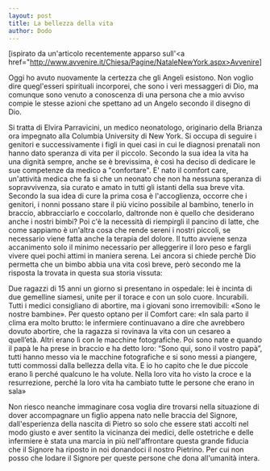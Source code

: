 ```yaml
---
layout: post
title: La bellezza della vita
author: Dodo
---
```


\[ispirato da un'articolo recentemente apparso sull'<a href="http://www.avvenire.it/Chiesa/Pagine/NataleNewYork.aspx>Avvenire</a>\]

<!-- INIZIO -->
Oggi ho avuto nuovamente la certezza che gli Angeli esistono. Non voglio dire quegl'esseri spirituali incorporei, che sono i veri messaggeri di Dio, ma comunque sono venuto a conoscenza di una persona che a mio avviso compie le stesse azioni che spettano ad un Angelo secondo il disegno di Dio.
<!-- FINE -->
Si tratta di Elvira Parravicini, un medico neonatologo, originario della Brianza ora impegnato alla Columbia University di New York.
Si occupa di seguire i genitori e successivamente i figli in quei casi in cui le diagnosi prenatali non hanno dato speranza di vita per il piccolo.
Secondo la sua idea la vita ha una dignità sempre, anche se è brevissima, è così ha deciso di dedicare le sue competenze da medico a "confortare".
E' nato il comfort care, un'attività medica che fa sì che un neonato che non ha nessuna speranza di sopravvivenza, sia curato e amato in tutti gli istanti della sua breve vita. Secondo la sua idea di cure la prima cosa è l'accoglienza, occorre che i genitori, i nonni possano stare il più vicino possibile al bambino, tenerlo in braccio, abbracciarlo e coccolarlo, daltronde non è quello che desiderano anche i nostri bimbi? Poi c'è la necessità di riempirgli il pancino di latte, che come sappiamo è un'altra cosa che rende sereni i nostri piccoli, se necessario viene fatta anche la terapia del dolore. Il tutto avviene senza accanimento solo il minimo necessario per alleggerire il loro peso e fargli vivere quei pochi attimi in maniera serena.
Lei ancora si chiede perchè Dio permetta che un bimbo abbia una vita così breve, però secondo me la risposta la trovata in questa sua storia vissuta:

Due ragazzi di 15 anni un giorno si presentano in ospedale: lei è incinta di due gemelline siamesi, unite per il torace e con un solo cuore. Incurabili. Tutti i medici consigliano di abortire, ma i giovani sono irremovibili: «Sono le nostre bambine». Per questo optano per il Comfort care: «In sala parto il clima era molto brutto: le infermiere continuavano a dire che avrebbero dovuto abortire, che la ragazza si rovinava la vita con un cesareo a quell’età. Altri erano lì con le macchine fotografiche. Poi sono nate e quando il papà le ha prese in braccio e ha detto loro: “Sono qui, sono il vostro papà”, tutti hanno messo via le macchine fotografiche e si sono messi a piangere, tutti commossi dalla bellezza della vita. E io ho capito che le due piccole erano lì perché qualcuno le ha volute. Nella loro vita ho visto la croce e la resurrezione, perché la loro vita ha cambiato tutte le persone che erano in sala»


Non riesco neanche immaginare cosa voglia dire trovarsi nella situazione di dover accompagnare un figlio appena nato nelle braccia del Signore, dall'esperienza della nascita di Pietro so solo che essere stati accolti nel modo giusto e aver sentito la vicinanza dei medici, delle ostetriche e delle infermiere è stata una marcia in più nell'affrontare questa grande fiducia che il Signore ha riposto in noi donandoci il nostro Pietrino. Per cui non posso che lodare il Signore per queste persone che dona all'umanità intera.
